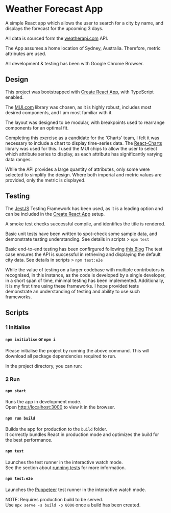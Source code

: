 # Weather Forecast App

A simple React app which allows the user to search for a city by name, and displays the forecast for the upcoming 3 days. 

All data is sourced form the [weatherapi.com](www.weatherapi.com) API.

The App assumes a home location of Sydney, Australia. Therefore, metric attributes are used.

All development & testing has been with Google Chrome Browser.

## Design

This project was bootstrapped with [Create React App](https://github.com/facebook/create-react-app), with TypeScript enabled.

The [MUI.com](https://mui.com/) library was chosen, as it is highly robust, includes most desired components, and I am most familiar with it.

The layout was designed to be modular, with breakpoints used to rearrange components for an optimal fit.

Completing this exercise as a candidate for the 'Charts' team, I felt it was necessary to include a chart to display time-series data.
The [React-Charts](https://react-charts.tanstack.com/) library was used for this.
I used the MUI chips to allow the user to select which attribute series to display, as each attribute has significantly varying data ranges.

While the API provides a large quantity of attributes, only some were selected to simplify the design. Where both imperial and metric values are provided, only the metric is displayed.

## Testing

The [JestJS](https://jestjs.io/) Testing Framework has been used, as it is a leading option and can be included in the [Create React App](https://github.com/facebook/create-react-app) setup.

A smoke test checks successful compile, and identifies the title is rendered.

Basic unit tests have been written to spot-check some sample data, and demonstrate testing understanding. See details in scripts > `npm test`

Basic end-to-end testing has been confirgured following [this Blog](https://blog.logrocket.com/react-end-to-end-testing-jest-puppeteer/#whatispuppeteer)
The test case ensures the API is successful in retrieving and displaying the default city data. See details in scripts > `npm test:e2e`

While the value of testing on a larger codebase with multiple contributors is recognised, in this instance, as the code is developed by a single developer, in a short span of time, minimal testing has been implemented.
Additionally, it is my first time using these frameworks. I hope provided tests demonstrate an understanding of testing and ability to use such frameworks.


## Scripts

### 1 Initialise
#### `npm initialise` or `npm i`

Please initialise the project by running the above command.
This will download all package dependencies required to run.

In the project directory, you can run:

### 2 Run
#### `npm start`

Runs the app in development mode.\
Open [http://localhost:3000](http://localhost:3000) to view it in the browser. 

#### `npm run build`

Builds the app for production to the `build` folder.\
It correctly bundles React in production mode and optimizes the build for the best performance.


#### `npm test`

Launches the test runner in the interactive watch mode.\
See the section about [running tests](https://facebook.github.io/create-react-app/docs/running-tests) for more information.

#### `npm test:e2e`

Launches the [Puppeteer](https://jestjs.io/docs/puppeteer) test runner in the interactive watch mode.

NOTE: Requires production build to be served. \
Use `npx serve -s build -p 8000` once a build has been created.